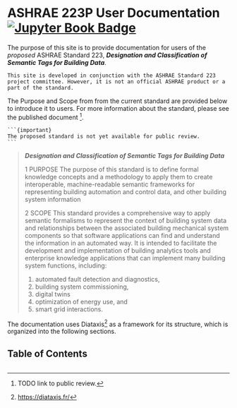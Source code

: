 # ASHRAE 223P User Documentation [![Jupyter Book Badge](https://jupyterbook.org/badge.svg)](https://open223.github.io/docs.open223.info/)

The purpose of this site is to provide documentation for users of the *proposed* ASHRAE Standard 223, ***Designation and Classification of Semantic Tags for Building Data***.

```{note}
This site is developed in conjunction with the ASHRAE Standard 223 project committee. However, it is not an official ASHRAE product or a part of the standard.
```

The Purpose and Scope from from the current standard are provided below to introduce it to users. For more information about the standard, please see the published document [^1].

[^1]: TODO link to public review.

````{margin}
```{important}
The proposed standard is not yet available for public review.
```
````

> ***Designation and Classification of Semantic Tags for Building Data***
>
>1 PURPOSE
The purpose of this standard is to define formal knowledge concepts and a methodology to apply them to create interoperable, machine-readable semantic frameworks for representing building automation and control data, and other building system information
>
>2 SCOPE
This standard provides a comprehensive way to apply semantic formalisms to represent the context of building system data and relationships between the associated building mechanical system components so that software applications can find and understand the information in an automated way. It is intended to facilitate the development and implementation of building analytics tools and enterprise knowledge applications that can implement many building system functions, including:
>1. automated fault detection and diagnostics,
>2. building system commissioning,
>3. digital twins
>4. optimization of energy use, and
>5. smart grid interactions.

The documentation uses Diataxis[^2] as a framework for its structure, which is organized into the following sections.

[^2]: https://diataxis.fr/

## Table of Contents
```{tableofcontents}
```
